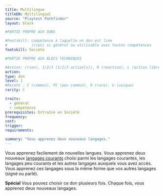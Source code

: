 ```yaml
---
title: Multilingue
titleEN: Multilingual
source: "Playtest Pathfinder"
layout: block

#PARTIE PROPRE AUX DONS

#Featskill: compétence à laquelle un don est liée
#           (rien) si général ou utilisable avec toutes compétences
featskill: Société

#PARTIE PROPRE AUX BLOCS TECHNIQUES

#Action: (rien), 1/2/3 (1/2/3 action[s]), R (réaction), L (action libre)
action: 
type: don
level: 1
#Rareté : C (commun), PC (peu commun), R (rare), U (unique)
rarity: C

traits:
  - général
  - compétence
prerequisites: Entraîné en Société
frequency:
cost:
trigger:
requirements:

summary: "Vous apprenez deux nouveaux langages."
---
```


Vous apprenez facilement de nouvelles langues. Vous apprenez deux nouveaux [langages courants](/ch2-ascendances-et-backgrounds/langages.html) choisi parmi les langages courantes, les langages peu courants et les autres langages auxquels vous avez accès. Vous apprenez ces langages sous la même forme que vos autres langages (signé ou parlé).

**Spécial** Vous pouvez choisir ce don plusieurs fois. Chaque fois, vous apprenez deux nouveaux langages.